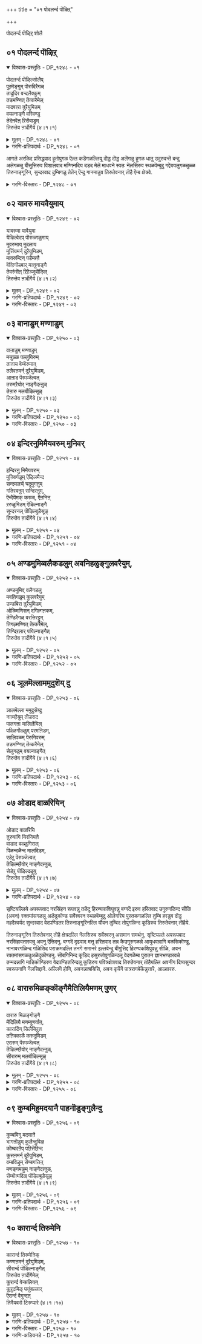 +++
title = "०१ पोदलर्न्द पॊऴिऱ्"

+++

पोदलर्न्द पॊऴिऱ् शोलै

## ०१ पोदलर्न्द पॊऴिऱ्

<details open><summary>विश्वास-प्रस्तुतिः - DP_१२४८ - ०१</summary>

पोदलर्न्द पॊऴिल्सोलैप्  
पुऱमॆङ्गुम् पॊरुदिरैगळ्  
तादुदिर वन्दलैक्कुम्  
तडमण्णित् तॆऩ्करैमेल्  
मादवऩ्ऱा ऩुऱैयुमिडम्  
वयल्नाङ्गै वरिवण्डु  
तेदॆऩवॆऩ् ऱिसैबाडुम्  
तिरुत्तेव ऩार्दॊगैये (४।१।१)
</details>

<details><summary>मूलम् - DP_१२४८ - ०१</summary>

पोदलर्न्द पॊऴिल्सोलैप्  
पुऱमॆङ्गुम् पॊरुदिरैगळ्  
तादुदिर वन्दलैक्कुम्  
तडमण्णित् तॆऩ्करैमेल्  
मादवऩ्ऱा ऩुऱैयुमिडम्  
वयल्नाङ्गै वरिवण्डु  
तेदॆऩवॆऩ् ऱिसैबाडुम्  
तिरुत्तेव ऩार्दॊगैये (४।१।१)
</details>

<details><summary>गरणि-प्रतिपदार्थः - DP_१२४८ - ०१</summary>

पोदु = आगले, अलर्न्द = अरळिद, पॊऴिल् शोलै = प्रसिद्धवाद हू तोपुगळ, पुऱम् ऎङ्गुम् = ऎल्ल कडॆगळल्लियू, पॊरु तिरैहळ् = दॊड्ड दॊड्ड अलॆगळु, तादु = धातुवन्नु \(हूगळ पुडियन्नु\), उदिर = उदुरुवन्तॆ, वन्दु अलैक्कूम् = बन्दु अलॆगळन्नु उदुरुवन्तॆ, वन्दु अलैक्कूम् = बन्दु अलॆगळन्नु बीसुत्तिरुव, तडमण्णितन् = विशालवाद मण्णि नदिय, करै मेल् = दडद मेलॆ, मादवन् तान् = माधवनु स्वतः, उऱैयुम् = नॆलसिरुव, इडम् = स्थळवॆम्बुदु, वयल् नाङ्गै = गद्दॆ बयलुगळन्नुळ्ळ तिरुनाङ्गूरिन, वरि वण्डु = सुन्दरवाद दुम्बिगळु, तेशॆन = तेतॆन्, ऎन्ऱु = ऎन्दु, इशैपाडुम् = गानमाडुव, तिरुतेवनार् तॊहैये = तिरुतेवनार् तॊहै ऎम्ब क्षेत्रवे.

तिरुनाङ्गूरिन इन्नॊन्दु पवित्र क्षेत्रद विवरणॆयन्नु ई तिरुमॊऴियल्लि कॊडलागुत्तदॆ. “तिरुतेवनार् तॊहै” ऎम्बुदु आ क्षेत्र. तिरु = श्रीदेवि, तेवनार् = आकॆयन्नु कैहिडिद देवनु, तॊहै = कूट. ऎन्दरॆ श्रीदेविय पतियाद श्रीमन्नारायणनु नॆलसिरुव पवित्रक्षेत्र.
</details>

आगले अरळिद प्रसिद्धवाद हूतोपुगळ ऎल्ल कडॆगळल्लियू दॊड्ड दॊड्ड अलॆगळु हूगळ धातु उदुरुवन्तॆ बन्दु अलॆगळन्नु बीसुत्तिरुव विशालवाद मण्णिनदिय दडद मेलॆ माधवने स्वतः नॆलसिरुव स्थळवॆम्बुदु गद्दॆबयलुगळन्नुळ्ळ तिरुनाङ्गूरिन, सुन्दरवाद दुम्बिगळु तेतॆन् ऎन्दु गानमाडुव तिरुतेवनार् तॊहै ऎम्ब क्षेत्रवे. 

<details><summary>गरणि-विस्तारः - DP_१२४८ - ०१</summary>

आ क्षेत्रदल्लि मण्णिनदियु हरियुत्तदॆ. अदु क्षेत्रवन्नु ऎल्ल कडॆगळिन्दलू तन्न अलॆगळिन्द तॊळॆयुत्तिरुत्तदॆ. अल्लि ऎल्लि नोडिदरू प्रसिद्धवाद हूगळु बॆळॆयुव तोपुगळु. अलॆगळु आ हूगळल्लिन परिमळद धूळन्नु चॆल्लुवन्तॆ माडुत्तवॆ. दुम्बिगळु आ हूगळन्नु यावागलू मुसुरिकॊण्डु, जेनु सवियुत्ता ’ते.........तॆन्..........” ऎन्दु मधुरगान माडुत्तवॆ. हीगॆ, आनन्ददिन्द तुम्बिरुव आ दिव्यक्षेत्रदल्लि माधवने स्वतः आशॆपट्टु बन्दु नॆलसिद्दानॆ. आनन्दवन्नु तरुव प्रकृतियू भगवन्तनू ऒट्टागि कूडिकॊण्डिरुव आ पवित्रक्षेत्रवे “तिरुतेवनार् तॊहै” ऎम्बुदु.
</details>

## ०२ यावरु मायवैयुमाय्

<details open><summary>विश्वास-प्रस्तुतिः - DP_१२४९ - ०२</summary>

यावरुमा यावैयुमा  
यॆऴिल्वेदप् पॊरुळ्गळुमाय्  
मूवरुमाय् मुदलाय  
मूर्त्तियमर्न् दुऱैयुमिडम्,  
मावरुम्दिण् पडैमऩ्ऩै  
वॆऩ्ऱिगॊळ्वार् मऩ्ऩुनाङ्गै  
तेवरुंसॆऩ् ऱिऱैञ्जुबॊऴिल्  
तिरुत्तेव ऩार्दॊगैये (४।१।२)
</details>

<details><summary>मूलम् - DP_१२४९ - ०२</summary>

यावरुमा यावैयुमा  
यॆऴिल्वेदप् पॊरुळ्गळुमाय्  
मूवरुमाय् मुदलाय  
मूर्त्तियमर्न् दुऱैयुमिडम्,  
मावरुम्दिण् पडैमऩ्ऩै  
वॆऩ्ऱिगॊळ्वार् मऩ्ऩुनाङ्गै  
तेवरुंसॆऩ् ऱिऱैञ्जुबॊऴिल्  
तिरुत्तेव ऩार्दॊगैये (४।१।२)
</details>

<details><summary>गरणि-प्रतिपदार्थः - DP_१२४९ - ०२</summary>

यावरुम् आय् = ऎल्ला चेतन वस्तुगळु आगि, यावैयुम् आय् = ऎल्ला अचेतन वस्तुगळु आगि, ऎऴिल् = सुन्दरवाद, वेदपॊरुळ् हळुम् आय् = वेदार्थगळु आगि, मूवरुम् आय् = त्रिमूर्तिगळू आगि, मुदलाय = आदिपुरुष \(आदि कारण\)नागिरुव, मूर्त्ति = दिव्यमूर्तियागिरुव भगवन्तनु, अमर्न्दु = शाश्वतवागि, उऱैयुम् इडम् = नॆलसिरुव स्थळवॆम्बुदु, मा = कुदुरॆगळ मेलॆ, वरुम् = बरुव, तिण् = बलिष्ठवाद, पडै = आयुधगळन्नु हिडिद मन्नै = राजरन्नु, वॆन्ऱिकॊळ् वार् = गॆद्दवरु, मन्नु = नॆलसिरुव, नाङ्गै = तिरुनाङ्गूरिनल्लिरुव, तेवरुम् = देवतॆगळू, शॆन्ऱु= होगि, इऱैञ्जु = नमस्करिसुव, पिऴिल् = तोपुगळ, तिरुतेवनार् तॊहैये = तिरुतेवनार् तॊहैऎम्बुदे. 
</details>

<details><summary>गरणि-विस्तारः - DP_१२४९ - ०२</summary>

ऎल्ला चेतनवस्तुगळू आगि, ऎल्ला अचेतन वस्तुगळु आगि, सुन्दरवाद वेदार्थगळु आगि, त्रिमूर्तिगळागि आदिकारणनागिरुव दिव्यमूर्तियागिरुव भगवन्तनु शाश्वावागि नॆलसिरुव स्थळवॆम्बुदु कुदुरॆगळ मेलॆ बरुव बलिष्ठवाद आयुधगळन्नु हिडिद राजरन्नु गॆद्दवरु नॆलसिरुव तिरुनाङ्गूरिनल्लिरुव, देवतॆगळु होगि नमस्करिसुव \(पूजिसुव\) तोपुगळ तिरुतेवनार् तॊहैये. 

भगवन्तनु ऒब्बने. अवने सृष्टियल्लिरुव ऎल्ल चेतनगळू \(सजीव वस्तुगळू\) ऎल्ल अचेतनगळू \(निर्जीव वस्तुगळू\) आगिरुववनु. अवने त्रिमूर्तिस्वरूपनु. चतुर्मुख ब्रह्मनागि चेतनाचेतनगळन्नॆल्ला सृष्टिसुवनु. विष्णुवागि ताने सृष्टिसिद अवुगळन्नॆल्ला पालिसुवनु. कडॆगॆ, कालरुद्रनागि ऎल्लवन्नू लयगॊळिसुवनु. वेदगळु विवरिसि हेळुव मूलवस्तुवागि, वेदगळ अन्तरार्थवागि अवनिद्दानॆ. आदिकारणनाद दिव्यमूर्तियाद आ स्वामियु इष्टपट्टु नॆलसिरुव स्थळवॆम्बुदु तिरुनाङ्गूरिन तिरुतेवनार् तॊहै क्षेत्र. आ क्षेत्रदल्लि वासिसुव वैदिक ब्राह्मणरु सामान्यरल्ल. अदन्नुमुत्तिगॆ हाकुवुदक्कागि कुदुरॆगळ मेलॆ प्रबलवाद आयुधगळन्नुहिडिदु बन्द राजरन्नॆल्ला सोलिसि ओडिसिदवरु अवरु. अल्लि नॆलसिरुव भगवन्तनन्नु अवरु यावागलू भजिसि, पूजिसुत्तारॆ. अवन सेवॆयल्लिये तॊडगिरुत्तारॆ. देवतॆगळू सह अल्लिगॆ बन्दु स्वामियन्नु सन्दर्शिसि, अवन पादगळिगॆ ऎरगुत्तारॆ. तिरुतेवनार् तॊहै क्षेत्रवॆम्बुदु सुप्रसिद्धवादद्दु. अल्लिगॆ होगि, भगवन्तनन्नु कण्णारकण्डु, पादगळिगॆ ऎरगि, सेवॆमाडि, कृतार्थरागबेकु.
</details>

## ०३ वानाडुम् मण्णाडुम्

<details open><summary>विश्वास-प्रस्तुतिः - DP_१२५० - ०३</summary>

वाऩाडुम् मण्णाडुम्  
मऱ्ऱुळ्ळ पल्लुयिरुम्  
ताऩाय वॆम्बॆरुमाऩ्  
तलैवऩमर्न् दुऱैयुमिडम्,  
आऩाद पॆरुञ्जॆल्वत्  
तरुमऱैयोर् नाङ्गैदऩ्ऩुळ्  
तेऩारु मलर्बॊऴिल्सूऴ्  
तिरुत्तेव ऩार्दॊगैये (४।१।३)
</details>

<details><summary>मूलम् - DP_१२५० - ०३</summary>

वाऩाडुम् मण्णाडुम्  
मऱ्ऱुळ्ळ पल्लुयिरुम्  
ताऩाय वॆम्बॆरुमाऩ्  
तलैवऩमर्न् दुऱैयुमिडम्,  
आऩाद पॆरुञ्जॆल्वत्  
तरुमऱैयोर् नाङ्गैदऩ्ऩुळ्  
तेऩारु मलर्बॊऴिल्सूऴ्  
तिरुत्तेव ऩार्दॊगैये (४।१।३)
</details>

<details><summary>गरणि-प्रतिपदार्थः - DP_१२५० - ०३</summary>

वान् नाडुम् = मेलण लोकगळू, मण् नाडुम् = भूलोकवू, मट्रु = मत्तु, उळ्ळ = आ लोकगळल्लॆल्ला इरुव, पल = हलवारु, उयिरुम् = जीवराशियू, तान् आय् = ताने आगिरुव, ऎम्बॆरुमान् = सर्वेश्वरनु, तलैवन् = ऒडॆयनागि, अमर्न्दु = शाश्वतवागि, उऱैयुम् इडम् = नॆलसिरुव स्थळवॆम्बुदु, आनाद= अळिविल्लिद, पॆरु शॆल्वत्तु = गॊड्ड कीर्तिय, अरु मऱैयोर् = हिरिमॆयुळ्ळ वैदिकरु, बाळुव, नाङ्गै = तिरुनाङ्गूरु, तन्नुळ् = ऎम्बुदरल्लि, तेन् आरुम् = जेनुतुम्बिरुव, मलर् पॊऴिल् = हूगळ तोपुगळिन्द, शूळ् = सुत्तुवरिदिरुव, तिरुतेवनार् तॊहैये = तिरुतेवनार् तॊहै क्षेत्रवे.
</details>

<details><summary>गरणि-विस्तारः - DP_१२५० - ०३</summary>

मेलण लोकगळू, भूलोकवू मत्तुआ लोकगळल्लॆल्ला इरुव हलवारु जीवराशियू ताने आगिरुव ऒडॆयनाद सर्वेश्वरनु शाश्वतवागि नॆलसिरुव स्थळवॆम्बुदु, अळिविल्लद दॊड्ड कीर्तिय हिरिमॆयन्नुळ्ळ वैदिकरु बाळुव तिरुनाङ्गूरिनल्लि जेनु तुम्बिरुव हूदोटगळिन्द सुत्तुवरिदिरुव तिरुतेवनार् तॊहै क्षेत्रवे. 

सृष्टिय ऎल्लवू भगवन्तने. स्वर्गादि मेलण लोकगळू, भूलोकवू मत्तु अवुगळल्लिरुव ब्रह्मनिन्द हिडिदु अणुजीविगळवरॆगॆ ऎल्ल जीवकोटियू ताने आगि अवनु सर्वव्यापियागिद्दानॆ. आ सर्वेश्वरनु आशॆपट्टु भूलोकदल्लि शाश्वतवागि नॆलसिरुव स्थळवॆन्दरॆ, तिरुनाङ्गूरिन तिरुतेवनार् तॊहै ऎम्ब क्षेत्र. अदु जेनुतुम्बिद हूदोटगळिन्द सुत्तुवरिदिरुवुदु. अलि वासिसुव वैदिकरु प्रसिद्धवाद कीर्तियन्नु गळिसिदवरु. आ क्षेत्रदल्लि भगवन्तनन्नु कण्डु, अवन सेवॆयल्लि तॊडगबेकु.
</details>

## ०४ इन्दिरनुमिमैयवरुम् मुनिवर्

<details open><summary>विश्वास-प्रस्तुतिः - DP_१२५१ - ०४</summary>

इन्दिरऩु मिमैयवरुम्  
मुऩिवर्गळुम् ऎऴिलमैन्द  
सन्दमलर्च् चदुमुगऩुम्  
गतिरवऩुम् सन्दिरऩुम्,  
ऎन्दैयॆमक् करुळ्, ऎऩनिऩ्  
ऱरुळुमिडम् ऎऴिल्नाङ्गै  
सुन्दरनल् पॊऴिल्बुडैसूऴ्  
तिरुत्तेव ऩार्दॊगैये (४।१।४)
</details>

<details><summary>मूलम् - DP_१२५१ - ०४</summary>

इन्दिरऩु मिमैयवरुम्  
मुऩिवर्गळुम् ऎऴिलमैन्द  
सन्दमलर्च् चदुमुगऩुम्  
गतिरवऩुम् सन्दिरऩुम्,  
ऎन्दैयॆमक् करुळ्, ऎऩनिऩ्  
ऱरुळुमिडम् ऎऴिल्नाङ्गै  
सुन्दरनल् पॊऴिल्बुडैसूऴ्  
तिरुत्तेव ऩार्दॊगैये (४।१।४)
</details>

<details><summary>गरणि-प्रतिपदार्थः - DP_१२५१ - ०४</summary>

इन्दिरनुम् = देवेन्द्रनू, इमैयवरुम् = देवतॆगळू, मुनिवर् हळुम् = महर्षिगळू, ऎऴिल् अमैन्द = अन्तरार्थदिन्द कूडिरुव, शन्दम् = वेदगळ मलर् = कमलद हुविन, चतु मुहनुम् = चतुर्मुखब्रह्मनू, कदिरवनुम् = सूर्यनू, चन्दिरनुम् = चन्द्रनू, ऎन्दै = नम्म तन्दॆये, ऎमक्कु अरुळ्= नमगॆ कृपॆदोरु, ऎन् = ऎन्दु, निन्ऱु = निन्तु, अरुळुम् = कृपॆमाडुव, इडम् = स्थळवॆम्बुदु, ऎऴिल् नाङ्गै = सॊबगिन तिरुनाङ्गूरिन, शुन्दरम् नल् पॊऴिल् = अन्दवाद श्रेष्ठवाद तोपुगळिन्द, पुडै शूऴ् = ऎल्ला कडॆगळिन्दलू सुत्तुवरिदिरुव, तिरुतेवनार् तॊहैये = तिरुतेवनार् तॊहैक्षेत्रवे. 
</details>

<details><summary>गरणि-विस्तारः - DP_१२५१ - ०४</summary>

देवेन्द्रनू, देवतॆगळू, महर्षिगळू, गूढार्थदिन्द कूडिरुव वेदगळ कमलद हूविन चतुर्मुख ब्रह्मनू, सूर्यनू, चन्द्रनू, “नम्म तन्दॆये, नमगॆ कृपॆ माडु” ऎन्दु निन्तु कृपॆमाडुव स्थळवॆम्बुदु सॊबगिन तिरुनाङ्गूरिन अन्दवाद मत्तु श्रेष्ठवाद तोपुगळिन्द ऎल्ला कडॆगळिन्दलू सुत्तुवरिदिरुव तिरुतेवनार् तॊहै क्षेत्रवे. 

वेदगळ गूढार्थ स्वरूपनु भगवन्त. अवन नाभीकमलदल्लि उदिसिद सुन्दरवाड कमलद हूविनल्लि हुट्टिदवनु चतुर्मुख ब्रह्म, ब्रह्मनु भगवन्तनन्नु वेदगळ मूलकवागि सदा हॊगळि हाडुत्तिरुववनु.

तिरुनाङ्गूरिन तिरुतेवनार् तॊहै ऎम्बुदु अन्दवाद हूगळिन्द तुम्बिरुव प्रसिद्धवाद हूदोटगळिन्द सुत्तुवरिदिरुव दिव्यक्षेत्र. पाल्गडलल्लि अनन्तशयननागिपवडिसिरुव भगवन्तनु भूलोकवासिगळिगॆ अनुग्रहिसुवुदक्कागिये तिरुतेवनार् तॊहैयल्लि शाश्वतवागि नॆलसिद्दानॆ. इदन्नु तिळिद चतुर्मुखनू, देवेन्द्रनू, महर्षिगळू, सूर्यचन्द्ररू धरॆगिळिदु बन्दु, आ क्षेत्रदल्लि स्वामिय सम्मुखदल्लि निन्तु “नम्म तन्दॆये नमगॆ कृपॆदोरु” ऎन्दु प्रार्थिसुत्तारॆ. आद्दरिन्द, भक्तरादवरु ऎल्लरू अल्लिगॆ होगि, भगवन्तन सेवॆ मादि, अवन अनुग्रहक्कॆ पात्ररागबेकॆन्दु हेळुत्तारॆ आळ्वाररु.
</details>

## ०५ अण्डमुमिव्वलैकडलुम् अवनिहळुङ्गुलवरैयुम्,

<details open><summary>विश्वास-प्रस्तुतिः - DP_१२५२ - ०५</summary>

अण्डमुमिव् वलैगडलु  
मवऩिगळुम् कुलवरैयुम्  
उण्डबिरा ऩुऱैयुमिडम्  
ओळिमणिसन् दगिल्गऩकम्,  
तॆण्डिरैगळ् वरत्तिरट्टुम्  
तिगऴ्मण्णित् तॆऩ्करैमेल्,  
तिण्दिऱलार् पयिल्नाङ्गैत्  
तिरुत्तेव ऩार्दॊगैये (४।१।५)
</details>

<details><summary>मूलम् - DP_१२५२ - ०५</summary>

अण्डमुमिव् वलैगडलु  
मवऩिगळुम् कुलवरैयुम्  
उण्डबिरा ऩुऱैयुमिडम्  
ओळिमणिसन् दगिल्गऩकम्,  
तॆण्डिरैगळ् वरत्तिरट्टुम्  
तिगऴ्मण्णित् तॆऩ्करैमेल्,  
तिण्दिऱलार् पयिल्नाङ्गैत्  
तिरुत्तेव ऩार्दॊगैये (४।१।५)
</details>

<details><summary>गरणि-प्रतिपदार्थः - DP_१२५२ - ०५</summary>

अण्डमुम् = भूमण्डलवन्नू, इव् अलै कडलुम् = अलॆगळिन्द कूडिद ई कडलुगळन्नू, अवनिहळुम् = \(इतर\) लोकगळन्नू, कुलवरैयुम् = कुलपर्वतगळन्नू, उण्ड = उण्ड, पिरान् = सर्वेश्वानु, उऱैयुम् इडम् = नॆलसिरुव स्थळवॆम्बुदु, ऒळि मणि = प्रकाशिसुव रत्नगळन्नू, शन्दु = चन्दन वृक्षगळन्नू, अहिल् = अगिलु मरगळन्नू, कनकम् = चिन्नवन्नू, शिरैहळ् = शुभ्रवाद \(प्रवाहद\) अलॆगळु, वर = बरुवाग, तिरट्टुम् = राशिराशियागि तळ्ळितरुव, तिहऴ् = प्रकाशमानवाद, मण्णि = मण्णिनदिय, तॆन्द् करै मेल् = सॊबगिन तीरदल्लि, तिण् तिऱलार् = बहळ बलशालिगळु, पयिल् = वासिसुव, नाङ्गै = तिरुनाङ्गूरिन, तिरु तेवनार् कॊहैये = तिरुतेवनार् तॊहै क्षेत्रवे. 
</details>

<details><summary>गरणि-विस्तारः - DP_१२५२ - ०५</summary>

भूमण्डलवन्नू, अलॆगळिन्द कूडिद ई कडलुगळन्नू, इतर लोकगळन्नू, कुलपर्वतगळन्नू, उण्ड सर्वेश्वरनु नॆलसिरुव स्थळवॆम्बुदु, हॊळॆयुव रत्नगळन्नू, चन्दनवृक्षगळन्नू, अगिलुमरगळन्नू चिन्नवन्नू शुभ्रवाद प्रवाहद अलॆगळु बरुवाग राशिराशियागि तळ्ळि तरुव प्रकाशिसुव मण्णिन सॊबगिन तीरदल्लि बहळ बलशालिगळु वासिसुव तिरुनाङ्गूरिन तिरुतेवनार् तॊहै क्षेत्रवे. 

इडिय सृष्टियन्ने कबळिसिद अद्वितीय समर्थनाद भगवन्तनु तिरुनाङ्गूरिन तिरुतेवनार् तॊहै ऎम्ब पवित्रक्षेत्रदल्लि नॆलसिद्दानॆ. अल्लि ’मण्णि’ ऎम्ब नदि हरियुत्तदॆ. अदु तन्न प्रवाहक्कॆ अड्डलागि बरुव मत्तु दडगळ मेलॆ इरुव रत्नगळु, गन्धद मरगळु, अगरु मरगळु, चिन्न मुन्ताद बॆलॆबाळुव वस्तुगळन्नॆल्ला तळ्ळिकॊण्डु बन्दु, भगवन्तन सन्निधियल्लि राशिराशियागि तुम्बिसि अदन्नुसम्पत्समृद्धवन्नागि माडुत्तदॆ. हीगॆ सस्य, सम्पत्तु, भगवत्कृपॆगळ समृद्धियागिरुव आ क्षेत्रक्कॆ होगि भगवन्तन अनुग्रहवन्नु पडॆदुकॊळ्ळबेकॆन्नुत्तारॆ, आळ्वाररु.
</details>

## ०६ ञूलमॆल्लाममुदुशॆय् दु

<details open><summary>विश्वास-प्रस्तुतिः - DP_१२५३ - ०६</summary>

ञालमॆल्ला ममुदुसॆय्दु  
नाऩ्मऱैयुम् तॊडराद  
पालगऩा यालिलैयिल्  
पळ्ळिगॊळ्ळुम् परमऩिडम्,  
सालिवळम् पॆरुगिवरुम्  
तडमण्णित् तॆऩ्करैमेल्  
सेलुगळुम् वयल्नाङ्गैत्  
तिरुत्तेव ऩार्दॊगैये (४।१।६)
</details>

<details><summary>मूलम् - DP_१२५३ - ०६</summary>

ञालमॆल्ला ममुदुसॆय्दु  
नाऩ्मऱैयुम् तॊडराद  
पालगऩा यालिलैयिल्  
पळ्ळिगॊळ्ळुम् परमऩिडम्,  
सालिवळम् पॆरुगिवरुम्  
तडमण्णित् तॆऩ्करैमेल्  
सेलुगळुम् वयल्नाङ्गैत्  
तिरुत्तेव ऩार्दॊगैये (४।१।६)
</details>

<details><summary>गरणि-प्रतिपदार्थः - DP_१२५३ - ०६</summary>

ञालम् ऎल्लाम् = ब्रह्माण्डवन्नॆल्ला, अमुदु शॆय् दु = उण्डुबिट्टु, नाल् मऱैयुम् = नाल्कुवेदगळु सह, तॊडराद = ऎटुकलारद, पालकन् आय् = बालकनागि, आल् इलैयिल् = आलद ऎलॆयल्लि, पळ्ळिकॊळ्ळूम् = पवडिसुव, परमन् इडम् = परमश्रेष्ठन क्षेत्रवॆन्दरॆ, शालिवळम् = कॆम्बत्तद सौन्दर्यवन्नु, पॆरुहि = हॆच्चिकॊण्डु हरिदु वरुम् = बरुव, तडमण्णि = विशालवाद मण्णिनदिय, तॆन् करै मेल् = सुन्दरवाद दडदमेलॆ, शेल् उहळुम् = शेल् मीनुगळु चिम्मुव, वयल् = गद्दॆ बयलिन, नाङ्गै = तिरुनाङ्गूरिन, तिरुतेवनार् तॊहैये = तिरुतेवनार् तॊहै ऎम्बुदे. 
</details>

<details><summary>गरणि-विस्तारः - DP_१२५३ - ०६</summary>

ब्रह्माण्डवन्नॆल्ला कबळिसि, नाल्कु वेदगळिन्दलू ऎटुकलागद बालकनागि, आलदॆलॆयमेलॆ पवडिसिरुव \(पवडिसुव\) परमपुरुषन स्थळवॆम्बुदु. कॆम्बत्तद सौन्दर्यवन्नु बॆळॆसि हॆच्चिसिकॊण्डु हरिदु बरुव विशालवाद मण्णि नदिय सुन्दरवाद दडदमेलॆ शेल् मीनुगळु चिम्मुत्तिरुव गद्दॆ बयलिन तिरुनाङ्गूरिन तिरुतेवनार् तॊहै क्षेत्रवे. 

तिरुनाङ्गूरिन तिरुतेवनार् क्षेत्रदल्लि हरियुव मण्णिनदिय ऎरडु दडगळल्लि ऎष्टु दूर कण्णु हरिसिदरू कॆम्बत्त विशालवाद गद्दॆगळु. अवुगळन्नुअश्टु हुलुसागि बॆळॆसुत्त, हसुरुसॊबगन्नु दिनदिनक्कूहॆच्चिसुत्ता बरुवुदु आ नदिये. शेल् मीनुगळु गद्दॆगळल्लि ऎल्लॆल्लियू चिम्मुत्ता नॆगॆयुत्ता आटवाडुत्तवॆ. 

भगवन्तनाडरो परमपुरुषनु. परमश्रेश्ठनु. परमसमर्थनु. प्रळयकाल बन्दाग अवनु इडिय ब्रह्माण्डवन्ने उण्डुबिडुवनु. अनन्तर, जलमयवागि, विस्तारवागि हरडिरुव कडलिनल्लि आलदॆलॆय आमेलॆ अवनु पुट्ट शिशुवागि, एनू अरियदवनन्तॆ, निर्लिप्तनागि पवडिसुवनु. 

आ भगवन्तने ईग सॊबगिनिन्दलू आनन्ददिन्दलू तुम्बि तुळुकुव तिरुतेवनार् क्षेत्रदल्लि शाश्वतवागि नॆलॆगॊण्डिद्दानॆ. अल्लिगॆ होगि, अवनन्नु कण्णारकण्डु, अवन सेवॆयल्लि तॊडगि, अवन कृपॆगॆ पात्ररागबेकॆन्नुत्तारॆ, आळ्वाररु.
</details>

## ०७ ओडाद वाळरियिन्

<details open><summary>विश्वास-प्रस्तुतिः - DP_१२५४ - ०७</summary>

ओडाद वाळरियि  
ऩुरुवागि यिरणियऩै  
वाडाद वळ्ळुगिराल्  
पिळन्दळैन्द मालदिडम्,  
एडेऱु पॆरुञ्जॆल्वत्  
तॆऴिल्मऱैयोर् नाङ्गैदऩ्ऩुळ्,  
सेडेऱु पॊऴिल्दऴुवु  
तिरुत्तेव ऩार्दॊगैये (४।१।७)
</details>

<details><summary>मूलम् - DP_१२५४ - ०७</summary>

ओडाद वाळरियि  
ऩुरुवागि यिरणियऩै  
वाडाद वळ्ळुगिराल्  
पिळन्दळैन्द मालदिडम्,  
एडेऱु पॆरुञ्जॆल्वत्  
तॆऴिल्मऱैयोर् नाङ्गैदऩ्ऩुळ्,  
सेडेऱु पॊऴिल्दऴुवु  
तिरुत्तेव ऩार्दॊगैये (४।१।७)
</details>

<details><summary>गरणि-प्रतिपदार्थः - DP_१२५४ - ०७</summary>

ओडाद = सृष्टियल्लिये अपूर्ववाद, आळ् अरियिन् उरु आहि = नरसिंहन रूपवन्नु तळॆदु, इरणियनै = हिरण्यकशिपुवन्नु, वाडाद = बग्गदॆ इरतक्क, वळ् = हरितवाद, उहिराल् = उगुरिनिन्द, पिळन्दु = सीळि, अळैन्द = रक्तमांसगळन्नु अळॆदुकॊण्ड, मालदु इडम् = सर्वेश्वान स्थळवॆम्बुदु, एडु एऱु = ओलॆगरिय पुस्तकगळल्लि तुम्बि हरडुव, पॆरु = दॊड्ड, शॆल् वत्तु = सम्पत्तिनिन्द कूडिद, ऎळिल् = सुन्दरवाद, मऱै योर् = वेदपण्डितर, नाङ्गै तन्नळ्, = तिरुनाङ्गूरिनल्लि शेडु = यौवन तुम्बिरुव, पॊऴिल् = तोपुगळिन्द कूडिद, त्तिरुतेवनार् तॊहैये = तिरुतेवनार् तॊहै क्षेत्रवे. 

“एडु” – ऎम्बुदक्कॆ ’हू’ ’हूविनरेकु’ ’ताळॆयगरि’ ’ओलॆगरिय पुस्तक’ ’कण्णिन रॆप्पॆ’ ’हालिनकॆनॆ’, ’देह’, श्रेष्ठतॆ’ – ऎन्दॆल्ला अर्थवाघुत्तदॆ. “एऱु” = ऎम्बुदक्कॆ ’औन्नत्य’ ’ऎत्तर’, ’वृषभ’, ’हत्तुवुदु’, मुगिसुवुदु \(कॊनॆगाणिसुवुदु\), ’हरडुवुदु, ’उन्नतिसुवुदु’, ’दाटुवुदु’ – ऎन्दॆल्ल अर्थवागुत्तदॆ.
</details>

सृष्टियल्लिये अपरूपवाद नरसिंहन रूपवन्नु तळॆदु हिरण्यकशिपुवन्नु बग्गदॆ इरुव हरितवाद उगुरुगळिन्द सीळि \(अवन\) रक्तमांसगळन्नु अळॆदुकॊण्ड सर्वेश्वरन स्थळवॆम्बुदु ओलॆगरिय पुस्तकगळल्लि तुम्बि हरडुव दॊड्ड महदैश्वर्यद सुन्दरवाद वेदपण्डितर तिरुनाङ्गूरिनल्लि यौवन तुम्बिद तोपुगळिन्द कूडिरुव तिरुतेवनार् तॊहैये. 

तिरुनाङ्गूरिन तिरुतेवनार् तॊहै क्षेत्रदल्लि नॆलसिरुव सर्वेश्वरनु असमान समर्थनु. सृष्टियल्ले अपरूपवाद नरसिंहावतारवन्नु अवनु ऎत्तिदनु. बग्गदॆ दृढवाद मत्तु हरितवाद तन्न कैउगुरुगळन्ने आयुधवन्नागि बळसिकॊण्डु, नानावरगळिन्द गळिसिद पराक्रमदल्लि तनगॆ समानरे इल्लवॆन्दु बीगुत्तिद्द हिरण्यकशिपुवन्नु सीळि, अवन रक्तमांसगळन्नुअळॆदुकॊण्डनु. सॊबगिनिन्द कूडिद हसुरुतोपुगळिन्दलू वेदगळॆम्ब पुरातन ज्ञानभण्डारवन्ने तम्मदन्नागि माडिकॊण्डिरुव वेदपण्डितरिन्दलू कूडिरुव पवित्रक्षेत्रवाद तिरुतेवनार् तॊहैयल्लि अवनीग दिव्यसुन्दर स्वरूपनागि नॆलसिद्दानॆ. अल्लिगॆ होगि, अवनन्नाश्रयिसि, अवन कृपॆगॆ पात्ररागबेकॆन्नुत्तारॆ, आळ्वाररु. 

## ०८ वारारुमिळङ्कॊङ्गैमैतिलियैमणम् पुणर्

<details open><summary>विश्वास-प्रस्तुतिः - DP_१२५५ - ०८</summary>

वारारु मिळङ्गॊङ्गै  
मैदिलियै मणम्बुणर्वाऩ्,  
कारार्दिण् सिलैयिऱुत्त  
तऩिक्काळै करुदुमिडम्  
एरारुम् पॆरुञ्जॆल्वत्  
तॆऴिल्मऱैयोर् नाङ्गैदऩ्ऩुळ्,  
सीरारुम् मलर्बॊऴिल्सूऴ्  
तिरुत्तेव ऩार्दॊगैये (४।१।८)
</details>

<details><summary>मूलम् - DP_१२५५ - ०८</summary>

वारारु मिळङ्गॊङ्गै  
मैदिलियै मणम्बुणर्वाऩ्,  
कारार्दिण् सिलैयिऱुत्त  
तऩिक्काळै करुदुमिडम्  
एरारुम् पॆरुञ्जॆल्वत्  
तॆऴिल्मऱैयोर् नाङ्गैदऩ्ऩुळ्,  
सीरारुम् मलर्बॊऴिल्सूऴ्  
तिरुत्तेव ऩार्दॊगैये (४।१।८)
</details>

<details><summary>गरणि-प्रतिपदार्थः - DP_१२५५ - ०८</summary>

वार् आरुम् = कुप्पस तुम्बिरुव, इळकॊङ्गै = ऎळॆय \(यौवनद\) मॊलॆगळुळ्ळ, मैतिलियै = मैथिलियन्नु, मणम् पुणर् वान् = मदुवॆयागुवुदक्कागि, कार् आर् = भ्रमॆगूडिसुव, तिण् = बलिष्ठवाद, शिलै= धनुस्सन्नु, इऱुत्त = मुरिद, तनिकाळै = परिपूर्णयौवन सम्पन्ननु, करुदुम् = इच्छिसुव, इडम् = स्थळवॆम्बुदु, एर् आरुम् = सॊबगुतुम्बिरुव, पॆरुशॆल्वत्तु = महदैश्वर्यद, ऎऴिल् = सुन्दरवाद मऱैयोर् = वेदपण्डितर \(वैदिकर\), नाङ्गैतन्नुळ् = तिरुनाङ्गूरिनल्लि, शीर् आरुम् = अन्द तुम्बिरुव, मलर् पॊऴिल्= हूदोटगळिन्द, शूळ् = सुत्तुवरिदिरुव, तिरुतेवनार् तॊहैये = तिरुतेवनार् तॊहै क्षेत्रवे. 
</details>

<details><summary>गरणि-विस्तारः - DP_१२५५ - ०८</summary>

कुप्पस बिगिसिरुव ऎळॆय यौवनद मॊलॆगळुळ्ल मैथिलियन्नु मदुवॆयागुवुदक्कागि भ्रमॆगूडिसुव बलिष्ठवाद धनुस्सन्नु मुरिद परिपूर्ण यौवन सम्पन्ननु इच्छिसुव स्थळवॆम्बुदु सॊबगु तुम्बिरुव महदैश्वर्यद सुन्दरवाद वेदपण्डितर \(वैदिकर\) तिरुनाङ्गूरिनल्लि अन्द तुम्बिरुव हूदोटगळिन्द सुत्तुवरिदिरुव तिरुतेवनार् तॊहै क्षेत्रवे. 

विश्वामित्र महर्षिगळु ऎळॆय वयस्सिनवराद रामलक्ष्मणरन्नु तम्मॊडनॆ तम्म यज्ञसंरक्षणॆगॆन्दु करॆदॊय्दरु. अदु साङ्गवागि मुगिद बळिक, मिथिलानगरियल्लि जनक महाराजन यज्ञक्कॆन्दु हॊरटरु. आग, महर्षिगळु रामलक्ष्मणरन्नू मिथिलानगरक्कॆ करॆदॊय्दु जनकमहाराजन बळियिद्द शिवधनुस्सन्नु तोरिसिदनु. “इदन्नु कैगॆ ऎत्तिकॊण्डु नोडले?” ऎन्दु श्रीरामनु केळुवष्टु कुतूहलकारियादद्दु आ धनुस्सु. आदरॆ, भ्रमगूडिसुव आ धनुस्सु अष्टु सुलभवागि ऎत्ति आडिसुवन्थाद्दागिरलिल्ल. बलिष्ठवादद्दे. ऎष्टो मन्दि वीररु अदन्नु ऎत्तलारदॆये पराजितरागिद्दरु. श्रीरामनादरो अदन्नु कैगॆत्तिकॊण्डु हॆदॆयेरिसलु होगि, अदन्नु मुरिदेबिट्टनु. शिवधनुस्सन्नु भङ्गपडिसिद्दर फलवागि, अदक्कॆ वीर्यशुल्कवागि इट्टिद्द मैथिलियन्नु \(सीतादेवियन्नु\) श्रीरामनु मदुवॆयादद्दु. 

“कुप्पसबिगिसिरुव ऎळॆय यौवनद मॊलॆगळुळ्ल मैथिलि..........” यौवनद हॊसलल्लि कालिट्टि मैथिलियु तन्न मैतुम्ब कुप्पस तॊट्टु कुलीनवंशद स्वभाव मत्तु नडतॆगळन्नुळ्ळवळॆम्बुदन्नु सूचिसुवुदु. इदु सीतादेविय हिरिमॆयन्नु तोरिसुवुदु. 

श्रीरामनागि अवतारवॆत्तिद्द सर्वसमर्थनाद भगवन्तने ईग शाश्वतवागि भूलोकदल्लि तिरुनाङ्गूरिन तिरुतेवनार् तॊहैक्षेत्रदल्लि नॆलसिद्दानॆ. श्रेष्ठवाद परिमळ तुम्बिद हूदोटगळिन्द सुत्तुवरिदिरुव आ क्षेत्रवन्नु विलक्षणवाद सॊबगिनिन्द तुम्बिदॆ. अल्लदॆ पुरातन ज्ञानभण्डारवे महदैश्वर्यवागि पडॆदिरुव तेजस्विगळाद वेदपण्डितरु वासिसुव स्थळवदु. अल्लिगॆ होगि, दिव्यसुन्दरनाद भगवन्तनन्नु आश्रयिसि, अवन सेवॆयल्लि तॊडगि, अवन अनुग्रहक्कॆ पात्ररागबेकॆन्नुत्तारॆ, आळ्वाररु.
</details>

## ०९ कुम्बमिहुमदयानै पाहनॊडुङ्गुलैन्दु

<details open><summary>विश्वास-प्रस्तुतिः - DP_१२५६ - ०९</summary>

कुम्बमिगु मदयाऩै  
भागऩॊडुम् कुलैन्दुविऴ  
कॊम्बदऩैप् पऱित्तॆऱिन्द  
कूत्तऩमर्न् दुऱैयुमिडम्,  
वम्बविऴुम् सॆण्बगत्तिऩ्  
मणङ्गमऴुम् नाङ्गैदऩ्ऩुळ्,  
सॆम्बॊऩ्मदिळ् पॊऴिल्बुडैसूऴ्  
तिरुत्तेव ऩार्दॊगैये (४।१।९)
</details>

<details><summary>मूलम् - DP_१२५६ - ०९</summary>

कुम्बमिगु मदयाऩै  
भागऩॊडुम् कुलैन्दुविऴ  
कॊम्बदऩैप् पऱित्तॆऱिन्द  
कूत्तऩमर्न् दुऱैयुमिडम्,  
वम्बविऴुम् सॆण्बगत्तिऩ्  
मणङ्गमऴुम् नाङ्गैदऩ्ऩुळ्,  
सॆम्बॊऩ्मदिळ् पॊऴिल्बुडैसूऴ्  
तिरुत्तेव ऩार्दॊगैये (४।१।९)
</details>

<details><summary>गरणि-प्रतिपदार्थः - DP_१२५६ - ०९</summary>

कुम्बम् = कुम्भवु दॊड्डदागिरुव, मदम् यानै = मद्दानॆयन्नु, पाहनॊडुम् = अदर मावटिगनॊडनॆ, कुलैन्दु वीऴ =मडिदुबीळुवन्तॆ, कॊम्बु अदनै = अदर दन्तवन्नु, पऱित्तु = मुरिदु \(कित्तुकॊण्डु\), ऎऱिन्द = ऎसॆदुबिट्ट, कूत्तन् = कॊडद कुणितवन्नाडिद स्वामियु, अमर्न्दु = इच्छिसि, उऱैयुम् = नॆलसिरुव, इडम् = स्थळवॆम्बुदु, वम्बु = परिमळवन्नु, अविऴुम् = हरडुव, शॆण् पहत्तिन् = सम्पगॆय, मणम् = सुगन्धवु, कमऴुम् = हरडितुम्बिरुव, नाङ्गैतन्नुळ् = तिरुनाङ्गूरिनल्लि, शॆम् पॊन् मदिळ् = कॆम्पुचिन्नद कोटॆगळिन्दलू, पॊऴिल् = तोपुगळिन्दलू, पुडै = ऎल्ल कडॆगळल्लू, शूऴ् = सुत्तुवरिदिरुव, तिरुतेवनार् तॊहैये = तिरुतेवनार् तिहै क्षेत्रवे. 
</details>

<details><summary>गरणि-विस्तारः - DP_१२५६ - ०९</summary>

दॊड्ड कुम्भस्थळद मद्दानॆयन्नु अदर मावटिगनॊडनॆ मडिदु बीळुवन्तॆ अदर दन्तवन्नु मुरिदु कित्तुकॊण्डु ऎसॆद, कॊडद कुणितवन्नाडिद स्वामियु इच्छिसि नॆलसिरुव स्थळवॆम्बुदु, परिमळवन्नु हरडुव सम्पगॆय सुगन्धवु आवरिसितुम्बिरुव तिरुनाङ्गूरिनल्लि कॆम्पुचिन्नद कोटॆगळिन्दलू तोपुगळिन्दलू ऎल्ल कडॆगळिन्दलू सुत्तुवरिदिरुव तिरुतेवनार् तॊहै क्षेत्रवे. 

कृष्णावतारद ऎरडु प्रसङ्गगळन्नु इल्लि आरिसिकॊळ्ळलागिदॆ. मॊदलनॆयदु कुवलयापीडवॆम्ब मद्दानॆयन्नु अदर मावटिगनॊडनॆ नाशमाडिद्दु. अदर दन्तदिन्दले अदन्नु कॊन्द अद्भुतपराक्रम अदु. ऎरडनॆयदु कॊडद कुणितदल्लि तानु निपुणनॆन्दु प्रकटपडिसिद रम्यरञ्जक सामर्थ्य. ऎरडरिन्दलू स्वामियु नोडुववरन्नॆल्ल बॆरगुगॊळिसिदनु. 

आ परमात्मने ईग ऎल्ला कडॆगळल्लू तोपुगळिन्द सुत्तुवरिदिरुव आ तोपुगळल्लि सम्पगॆ हूविन परिमळवु तुम्बि हरडिरुव, मननोहकवाद तिरुतेवनार् तॊहैक्षेत्रदल्लि शाश्वतवागि नॆलसिद्दानॆ. अवन सेवॆ माडि अवन अनुग्रहवन्नु पडॆयबेकॆन्नुत्तारॆ आळ्वाररु.
</details>

## १० कारार्न्द तिरुमेनि

<details open><summary>विश्वास-प्रस्तुतिः - DP_१२५७ - १०</summary>

कारार्न्द तिरुमेऩिक्  
कण्णऩमर्न् दुऱैयुमिडम्,  
सीरार्न्द पॊऴिल्नाङ्गैत्  
तिरुत्तेव ऩार्दॊगैमेल्  
कूरार्न्द वेऱ्कलियऩ्  
कूऱुदमिऴ् पत्तुंवल्लार्  
ऎरार्न्द वैगुन्दत्  
तिमैयवरो टिरुप्पारे (४।१।१०)
</details>

<details><summary>मूलम् - DP_१२५७ - १०</summary>

कारार्न्द तिरुमेऩिक्  
कण्णऩमर्न् दुऱैयुमिडम्,  
सीरार्न्द पॊऴिल्नाङ्गैत्  
तिरुत्तेव ऩार्दॊगैमेल्  
कूरार्न्द वेऱ्कलियऩ्  
कूऱुदमिऴ् पत्तुंवल्लार्  
ऎरार्न्द वैगुन्दत्  
तिमैयवरो टिरुप्पारे (४।१।१०)
</details>

<details><summary>गरणि-प्रतिपदार्थः - DP_१२५७ - १०</summary>

कार् आर्न्द = कार्मुगिलन्नु होलुव, तिरुमेनि = श्रेष्ठवाद देहवन्नुळ्ळ, कण्णन् = कृष्णावतारियाद स्वामियु, अमर्न्दु = शाश्वतवागि, उऱैयुम् = नॆलसिरुव, इडम् = स्थळवाद, शीर् आर्न्द = सम्पत्तु \(सॊबगु\) तुम्बिरुव, पॊऴिल् = तोपुगळ, नाङ्गै = तिरुनाङ्गूरिन, तिरुतेवनार् तॊहै मेल् = तिरुतेवनार् तॊहै क्षेत्रवन्नु कुरितु, कूर् आर्न्द = बहळ हरितवागिरुव, वेल् = वेलायुधवन्नु हिडिद, कलियन् = कलियन् ऎम्बवनु, कूऱु = हेळिद, \(हेळुव\), तमिळ् पत्तुम् = तमिळिन हत्तु पाशुरगळन्नू, वल्लार् = \(चॆन्नागि\) तिळिदवरु \(बल्लवरु\), एर् आर्न्द = ऒळ्ळॆयदे तुम्बिरुव \(सद्गुणपूर्णवाद\), वैहुन्दत्तु = वैकुण्ठद, इमैयवरोडु = अमररॊडनॆ, इरुप्पारे = इरुववरे आगुत्तारॆ. 
</details>

<details><summary>गरणि-विस्तारः - DP_१२५७ - १०</summary>

कार्मुगिलिनन्तॆ श्रेष्ठवाद देहवन्नुळ्ळ कृष्णावतारियाद भगवन्तनु शाश्वतवागि नॆलसिरुव स्थळवाद सॊबगु सम्पत्तिनिन्द तुम्बिरुव तोपुगळ तिरुनाङ्गूरिन तिरुतेवनार् तॊहैक्षेत्रवन्नु कुरितु अत्यन्त हरितवाद वेलायुधवन्नु हिडिद कलियन् \(तिरुमङ्गै आळ्वाररु\) हेळिरुव तमिळिन हत्तु पाशुरगळन्नू बल्लवरु ऒळ्ळॆयदे तुम्बिरुव \(सद्गुणपूर्णवाद\) श्रीवैकुण्ठदल्लि अमररॊडनॆ इरुववरे आगुत्तारॆ. 

काडुगळिगॆ कार्मुगिलु प्रिय. कार्मुगिलिनन्तॆ अत्याकर्षकवाद देहकान्तियुळ्ळ श्रीकृष्णनु आशॆयिन्द ई भूलोकदल्लि नॆलसिरुवुदु सुन्दरवाद तोपुगळिन्द सुत्तुवरिदिरुव तिरुनाङ्गूरिन तिरुतेवनार् तॊहैक्षेत्रदल्लि, आ क्षेत्रद हिरिमॆयन्नू, अल्लि नॆलसिरुव भगवन्तन महिमॆयन्नू हॊगळि हाडिरुववनु कलियन्. अत्यन्त हरितवाद वेलायुधवन्नु हिडिदु अदन्नु ऎदुराळिगळ मेलॆ अत्यन्त चमत्कारदिन्द गुरितप्पदन्तॆ प्रयोगिसुववनु कलियन्. क्रूरवेलायुध प्रियनाद आ कलियन् \(तिरुमङ्गै आळ्वाररु\) ई हत्तु तमिळु पाशुरगळल्लि भगवन्तन दिव्यकल्याणगुणगळन्नु हॊगळिहाडिद्दानॆ. ई हत्तु पाशुर भगवन्तन दिव्यकल्याणगुणगळन्नु हॊगळि हाडिद्दानॆ. ई हत्तु पाशुरगळन्नू चॆन्नागि अरितुकॊण्डवरु तप्पदॆ सद्गुणवन्तरे आगुत्तारॆ. अवरु ई लोकद सात्विक भक्तरागि जीवनवन्नु सवॆसि, आ बळिक, सद्गुणगळिगॆ आकरवागिरुव श्रीवैकुण्ठवन्ने अवरु पडॆयुत्तारॆ. मत्तु अल्लि बाळुव नित्यसूरिगळ सत्सङ्गदल्लि अवरू इरुत्तारॆ. भगवद्गुणानुभवदल्लिये सदा मुळुगिरुववरु ई लोकदल्लिये बाळलि, परलोकदल्ले बाळलि – अवरिगॆ शाश्वतानन्दानुभववल्लदॆ मत्तेनु? हीगिदॆ ई तिरुमॊऴिगॆ फलश्रुति\! 
</details>

<details><summary>गरणि-अडियनडे - DP_१२५७ - १०</summary>

पोदु, यावरुम्, वानाडुम्, इन्दिरनुम्, अण्डमुम्, ञालम्, ओडाद, वारार्, कुम्बम्, कारार्न्द, \(कम्बमा\). 
</details>
